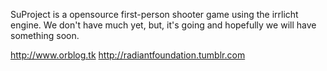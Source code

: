 SuProject is a opensource first-person shooter game using the irrlicht engine. We don't have much yet, but, it's going and hopefully we will have something soon.

http://www.orblog.tk
http://radiantfoundation.tumblr.com